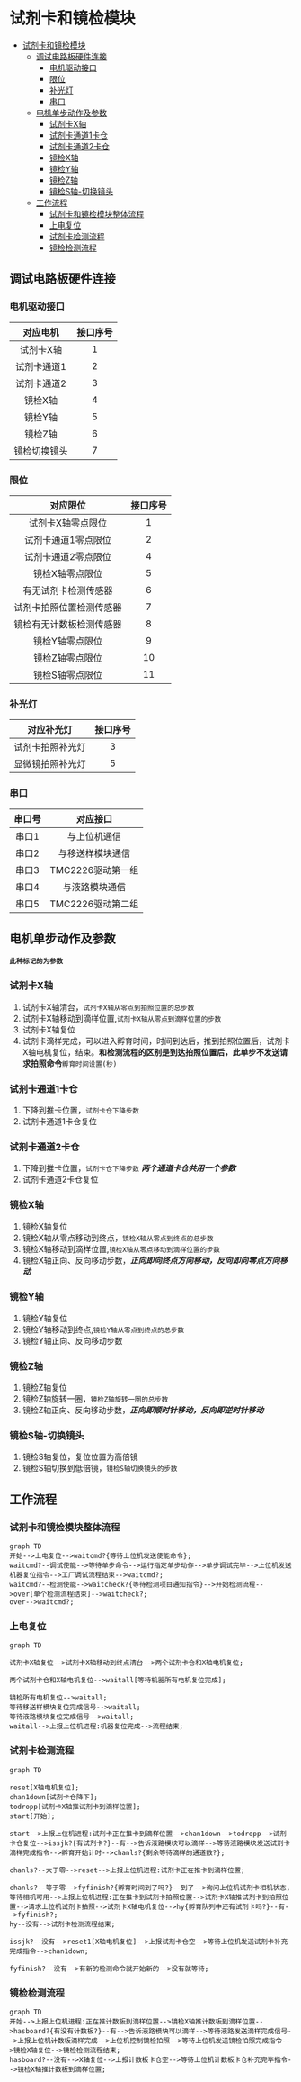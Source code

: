 # 试剂卡和镜检模块
<!-- TOC tocDepth:2..3 chapterDepth:2..6 -->

- [试剂卡和镜检模块](#试剂卡和镜检模块)
  - [调试电路板硬件连接](#调试电路板硬件连接)
    - [电机驱动接口](#电机驱动接口)
    - [限位](#限位)
    - [补光灯](#补光灯)
    - [串口](#串口)
  - [电机单步动作及参数](#电机单步动作及参数)
    - [试剂卡X轴](#试剂卡x轴)
    - [试剂卡通道1卡仓](#试剂卡通道1卡仓)
    - [试剂卡通道2卡仓](#试剂卡通道2卡仓)
    - [镜检X轴](#镜检x轴)
    - [镜检Y轴](#镜检y轴)
    - [镜检Z轴](#镜检z轴)
    - [镜检S轴-切换镜头](#镜检s轴-切换镜头)
  - [工作流程](#工作流程)
    - [试剂卡和镜检模块整体流程](#试剂卡和镜检模块整体流程)
    - [上电复位](#上电复位)
    - [试剂卡检测流程](#试剂卡检测流程)
    - [镜检检测流程](#镜检检测流程)

<!-- /TOC -->
## 调试电路板硬件连接

### 电机驱动接口

| 对应电机     | 接口序号 |
|:--------:|:----:|
| 试剂卡X轴    | 1    |
| 试剂卡通道1    | 2    |
| 试剂卡通道2    | 3    |
| 镜检X轴    | 4    |
| 镜检Y轴  | 5    |
| 镜检Z轴  | 6    |
| 镜检切换镜头     | 7    |

### 限位

| 对应限位     | 接口序号 |
|:--------:|:----:|
| 试剂卡X轴零点限位  | 1    |
| 试剂卡通道1零点限位  | 2    |
| 试剂卡通道2零点限位   | 4    |
| 镜检X轴零点限位   | 5    |
| 有无试剂卡检测传感器   | 6    |
| 试剂卡拍照位置检测传感器   | 7    |
| 镜检有无计数板检测传感器   | 8    |
| 镜检Y轴零点限位   | 9    |
| 镜检Z轴零点限位   | 10    |
| 镜检S轴零点限位   | 11    |

### 补光灯

| 对应补光灯 | 接口序号 |
|:--------:|:----:|
| 试剂卡拍照补光灯 | 3    |
| 显微镜拍照补光灯  | 5    |

### 串口

| 串口号 | 对应接口         |
|:---:|:------------:|
| 串口1 | 与上位机通信        |
| 串口2 | 与移送样模块通信          |
| 串口3 | TMC2226驱动第一组 |
| 串口4 | 与液路模块通信          |
| 串口5 | TMC2226驱动第二组 |

## 电机单步动作及参数

**`此种标记的为参数`**

### 试剂卡X轴

1. 试剂卡X轴清台，`试剂卡X轴从零点到拍照位置的总步数`
2. 试剂卡X轴移动到滴样位置,`试剂卡X轴从零点到滴样位置的步数`
3. 试剂卡X轴复位
4. 试剂卡滴样完成，可以进入孵育时间，时间到达后，推到拍照位置后，试剂卡X轴电机复位，结束。**和检测流程的区别是到达拍照位置后，此单步不发送请求拍照命令**`孵育时间设置(秒)`

### 试剂卡通道1卡仓

1. 下降到推卡位置，`试剂卡仓下降步数`
2. 试剂卡通道1卡仓复位

### 试剂卡通道2卡仓

1. 下降到推卡位置，`试剂卡仓下降步数` ***两个通道卡仓共用一个参数***
2. 试剂卡通道2卡仓复位

### 镜检X轴

1. 镜检X轴复位
2. 镜检X轴从零点移动到终点，`镜检X轴从零点到终点的总步数`
3. 镜检X轴移动到滴样位置,`镜检X轴从零点移动到滴样位置的步数`
4. 镜检X轴正向、反向移动步数，***正向即向终点方向移动，反向即向零点方向移动***

### 镜检Y轴

1. 镜检Y轴复位
2. 镜检Y轴移动到终点,`镜检Y轴从零点到终点的总步数`
3. 镜检Y轴正向、反向移动步数

### 镜检Z轴

1. 镜检Z轴复位
2. 镜检Z轴旋转一圈，`镜检Z轴旋转一圈的总步数`
3. 镜检Z轴正向、反向移动步数，***正向即顺时针移动，反向即逆时针移动***

### 镜检S轴-切换镜头

1. 镜检S轴复位，复位位置为高倍镜
2. 镜检S轴切换到低倍镜，`镜检S轴切换镜头的步数`

## 工作流程

### 试剂卡和镜检模块整体流程

~~~mermaid
graph TD
开始-->上电复位-->waitcmd?{等待上位机发送使能命令};
waitcmd?--调试使能-->等待单步命令-->运行指定单步动作-->单步调试完毕-->上位机发送机器复位指令-->工厂调试流程结束-->waitcmd?;
waitcmd?--检测使能-->waitcheck?{等待检测项目通知指令}-->开始检测流程-->over[单个检测流程结束]-->waitcheck?;
over-->waitcmd?;
~~~

### 上电复位

~~~mermaid
graph TD

试剂卡X轴复位-->试剂卡X轴移动到终点清台-->两个试剂卡仓和X轴电机复位;

两个试剂卡仓和X轴电机复位-->waitall[等待机器所有电机复位完成];

镜检所有电机复位-->waitall;
等待移送样模块复位完成信号-->waitall;
等待液路模块复位完成信号-->waitall;
waitall-->上报上位机进程:机器复位完成-->流程结束;
~~~

### 试剂卡检测流程

~~~mermaid
graph TD

reset[X轴电机复位];
chan1down[试剂卡仓降下];
todropp[试剂卡X轴推试剂卡到滴样位置];
start[开始];

start-->上报上位机进程:试剂卡正在推卡到滴样位置-->chan1down-->todropp-->试剂卡仓复位-->issjk?{有试剂卡?}--有-->告诉液路模块可以滴样-->等待液路模块发送试剂卡滴样完成指令-->孵育开始计时-->chanls?{剩余等待滴样的通道数?};

chanls?--大于零-->reset-->上报上位机进程:试剂卡正在推卡到滴样位置;

chanls?--等于零-->fyfinish?{孵育时间到了吗?}--到了-->询问上位机试剂卡相机状态,等待相机可用-->上报上位机进程:正在推卡到试剂卡拍照位置-->试剂卡X轴推试剂卡到拍照位置-->请求上位机试剂卡拍照-->试剂卡X轴电机复位-->hy{孵育队列中还有试剂卡吗?}--有-->fyfinish?;
hy--没有-->试剂卡检测流程结束;

issjk?--没有-->reset1[X轴电机复位]-->上报试剂卡仓空-->等待上位机发送试剂卡补充完成指令-->chan1down;

fyfinish?--没有-->有新的检测命令就开始新的-->没有就等待;
~~~

### 镜检检测流程

~~~mermaid
graph TD
开始-->上报上位机进程:正在推计数板到滴样位置-->镜检X轴推计数板到滴样位置-->hasboard?{有没有计数板?}--有-->告诉液路模块可以滴样-->等待液路发送滴样完成信号-->上报上位机计数板滴样完成-->上位机控制镜检拍照-->等待上位机发送镜检拍照完成指令-->镜检X轴复位-->镜检检测流程结束;
hasboard?--没有-->X轴复位-->上报计数板卡仓空-->等待上位机计数板卡仓补充完毕指令-->镜检X轴推计数板到滴样位置;
~~~
